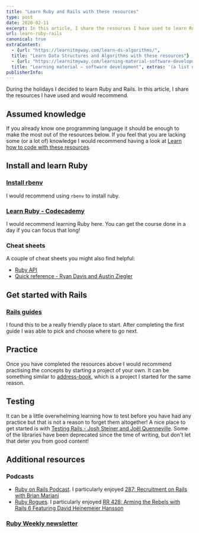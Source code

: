 ```yaml
---
title: "Learn Ruby and Rails with these resources"
type: post
date: 2020-02-11
excerpt: In this article, I share the resources I have used to learn Ruby and Rails.
url: learn-ruby-rails
canonical: true
extraContent:
  - {url: "https://learnitmyway.com/learn-ds-algorithms/",
  title: "Learn Data Structures and Algorithms with these resources"}
  - {url: "https://learnitmyway.com/learning-material-software-development/",
  title: "Learning material – software development", extras: '(a list of learning resources, starting with Introduction to Computer Science)'}
publisherInfo: 
---
```


During the holidays I decided to learn Ruby and Rails. In this article, I share the resources I have used and would recommend.

<!--more-->
<!-- og:description -->

## Assumed knowledge  

If you already know one programming language it should be enough to make the most out of the resources below. If you feel that you are lacking some (or a lot of) knowledge I would recommend having a look at [Learn how to code with these resources](https://learnitmyway.com/2017/06/04/learn-how-to-code-with-these-resources/).

## Install and learn Ruby

### [Install rbenv](https://github.com/rbenv/rbenv#installation)

I would recommend using `rbenv` to install ruby.

### [Learn Ruby - Codecademy](https://www.codecademy.com/learn/learn-ruby)

I would recommend learning Ruby here. You can get the course done in a day if you can focus that long!

### Cheat sheets

A couple of cheat sheets you might also find helpful:

- [Ruby API](http://overapi.com/ruby)
- [Quick reference - Ryan Davis and Austin Ziegler](http://overapi.com/static/cs/Ruby%20Language%20QuickRef.pdf)

## Get started with Rails

### [Rails guides](https://guides.rubyonrails.org/getting_started.html)

I found this to be a really friendly place to start. After completing the first guide I was able to pick and choose where to go next.

## Practice

Once you have completed the resources above I would recommend practising the concepts by starting a project of your own. It can be something similar to [address-book](https://github.com/DeveloperDavo/address-book-backend), which is a project I started for the same reason.

## Testing

It can be a little overwhelming learning how to test before you have had any practice but that is not a reason to forget them altogether! A nice place to get started is with [Testing Rails - Josh Steiner and Joël Quenneville](https://github.com/thoughtbot/testing-rails/blob/master/release/testing-rails.pdf). Some of the libraries have been deprecated since the time of writing, but don't let that deter you from good content!

## Additional resources

### Podcasts

- [Ruby on Rails Podcast](https://5by5.tv/rubyonrails). I particularly enjoyed [287: Recruitment on Rails with Brian Mariani](https://5by5.tv/rubyonrails/287)
- [Ruby Rogues](http://rubyrogues.com/ruby-rogues/). I particularly enjoyed [RR 428: Arming the Rebels with Rails 6 Featuring David Heinemeier Hansson](http://rubyrogues.com/ruby-rogues/rr-428-arming-the-rebels-with-rails-6-featuring-david-heinemeier-hansson/)

### [Ruby Weekly newsletter](https://rubyweekly.com/)
